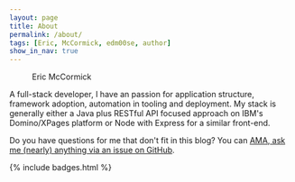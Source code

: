 ```yaml
---
layout: page
title: About
permalink: /about/
tags: [Eric, McCormick, edm00se, author]
show_in_nav: true
---
```


<figure class="about-fig">
  <amp-img src="{{ site.author_image }}?s=260" width="260" height="260" layout="fixed" alt="{{ site.owner.name }}'s photo" itemprop="image" class="post-avatar img-circle" data-toggle="tooltip" title="that's me!"></amp-img>
  <span class="about-name">Eric McCormick</span>
  <amp-img src="{{ site.url }}/assets/images/champion/banner.png" width="175" height="42" layout="fixed" alt="IBM Champion logo" itemprop="image" class="champion-logo"></amp-img>
</figure>

A full-stack developer, I have an passion for application structure, framework adoption, automation in tooling and deployment. My stack is generally either a Java plus RESTful API focused approach on IBM's Domino/XPages platform or Node with Express for a similar front-end.

Do you have questions for me that don't fit in this blog? You can [AMA, ask me (nearly) anything via an issue on GitHub](https://github.com/edm00se/ama).

<!--
I've had the honor of being [named an IBM Champion for 2015](/self-promotion/they-made-me-a-champion) [and 2016](https://www.ibm.com/developerworks/community/blogs/ibmchampion/entry/Announcing_the_IBM_Champion_Class_of_2016_for_IBM_Social_Business?lang=en) (in Collaboration Solutions).
-->

{% include badges.html %}
